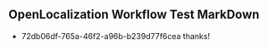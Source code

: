## OpenLocalization Workflow Test MarkDown
* 72db06df-765a-46f2-a96b-b239d77f6cea thanks!

<!--HONumber=Jul16_HO5-->


